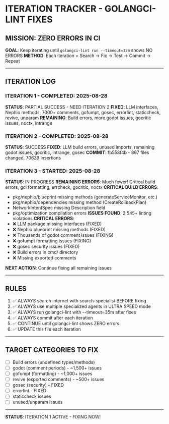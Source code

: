 # ITERATION TRACKER - GOLANGCI-LINT FIXES

## MISSION: ZERO ERRORS IN CI
**GOAL**: Keep iterating until `golangci-lint run --timeout=35m` shows NO ERRORS
**METHOD**: Each iteration = Search → Fix → Test → Commit → Repeat

---

## ITERATION LOG

### ITERATION 1 - COMPLETED: 2025-08-28
**STATUS**: PARTIAL SUCCESS - NEED ITERATION 2
**FIXED**: LLM interfaces, Nephio methods, 7000+ comments, gofumpt, gosec, errorlint, staticcheck, revive, unparam
**REMAINING**: Build errors, more godot issues, gocritic issues, noctx, intrange

### ITERATION 2 - COMPLETED: 2025-08-28
**STATUS**: SUCCESS
**FIXED**: LLM build errors, unused imports, remaining godot issues, gocritic, intrange, gosec
**COMMIT**: fb558f4b - 867 files changed, 70639 insertions

### ITERATION 3 - STARTED: 2025-08-28
**STATUS**: IN PROGRESS
**REMAINING ERRORS**: Much fewer! Critical build errors, gci formatting, errcheck, gocritic, noctx
**CRITICAL BUILD ERRORS**:
- pkg/nephio/blueprint missing methods (generateServiceMonitor, etc.)
- pkg/nephio/dependencies missing method (CreateRollbackPlan)
- NetworkIntentSpec missing Description field
- pkg/optimization compilation errors
**ISSUES FOUND**: 2,545+ linting violations
**CRITICAL ERRORS**:
- ❌ LLM package missing interfaces (FIXED)
- ❌ Nephio blueprint missing methods (FIXED) 
- ❌ Thousands of godot comment issues (FIXING)
- ❌ gofumpt formatting issues (FIXING)
- ❌ gosec security issues (FIXED)
- ❌ Build errors in cmd/ directory
- ❌ Missing exported comments

**NEXT ACTION**: Continue fixing all remaining issues

---

## RULES
1. ✅ ALWAYS search internet with search-specialist BEFORE fixing
2. ✅ ALWAYS use multiple specialized agents in ULTRA SPEED mode
3. ✅ ALWAYS run golangci-lint with --timeout=35m after fixes
4. ✅ ALWAYS commit after each iteration
5. ✅ CONTINUE until golangci-lint shows ZERO errors
6. ✅ UPDATE this file each iteration

---

## TARGET CATEGORIES TO FIX
- [ ] Build errors (undefined types/methods)
- [ ] godot (comment periods) - ~1,500+ issues
- [ ] gofumpt (formatting) - ~1,000+ issues  
- [ ] revive (exported comments) - ~500+ issues
- [ ] gosec (security) - FIXED
- [ ] errorlint - FIXED
- [ ] staticcheck issues
- [ ] unused/unparam issues

---

**STATUS**: ITERATION 1 ACTIVE - FIXING NOW!